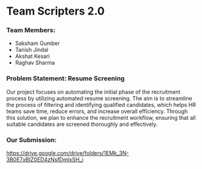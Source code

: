 
# Team Scripters 2.0

### Team Members:
- Saksham Gumber
- Tanish Jindal
- Akshat Kesari
- Raghav Sharma

### Problem Statement: Resume Screening

Our project focuses on automating the initial phase of the recruitment process by utilizing automated resume screening. The aim is to streamline the process of filtering and identifying qualified candidates, which helps HR teams save time, reduce errors, and increase overall efficiency. Through this solution, we plan to enhance the recruitment workflow, ensuring that all suitable candidates are screened thoroughly and effectively.

### Our Submission:
https://drive.google.com/drive/folders/1EMk_3N-3B0E7xBIZ0ED4zNsfDmIxSH_i

